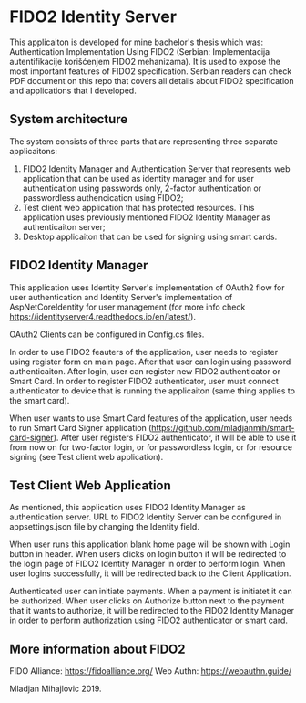 # FIDO2 Identity Server

This applicaiton is developed for mine bachelor's thesis which was: Authentication Implementation Using FIDO2 (Serbian: Implementacija autentifikacije korišćenjem FIDO2 mehanizama). It is used to expose the most important features of FIDO2 specification. Serbian readers can check PDF document on this repo that covers all details about FIDO2 specification and applications that I developed.

## System architecture
The system consists of three parts that are representing three separate applicaitons:
  1) FIDO2 Identity Manager and Authentication Server that represents web application that can be used as identity manager and for user authentication using passwords only, 2-factor authentication or passwordless authencication using FIDO2;
  2) Test client web application that has protected resources. This application uses previously mentioned FIDO2 Identity Manager as authenticaiton server;
  3) Desktop applicaiton that can be used for signing using smart cards.

## FIDO2 Identity Manager
This application uses Identity Server's implementation of OAuth2 flow for user authentication and Identity Server's implementation of AspNetCoreIdentity for user management (for more info check https://identityserver4.readthedocs.io/en/latest/). 

OAuth2 Clients can be configured in Config.cs files. 

In order to use FIDO2 feauters of the application, user needs to register using register form on main page. After that user can login using password authenticaiton. After login, user can register new FIDO2 authenticator or Smart Card. In order to register FIDO2 authenticator, user must connect authenticator to device that is running the applicaiton (same thing applies to the smart card). 

When user wants to use Smart Card features of the application, user needs to run Smart Card Signer application (https://github.com/mladjanmih/smart-card-signer).
After user registers FIDO2 authenticator, it will be able to use it from now on for two-factor login, or for passwordless login, or for resource signing (see Test client web application).

## Test Client Web Application
As mentioned, this application uses FIDO2 Identity Manager as authentication server. URL to FIDO2 Identity Server can be configured in appsettings.json file by changing the Identity field. 

When user runs this application blank home page will be shown with Login button in header. When users clicks on login button it will be redirected to the login page of FIDO2 Identity Manager in order to perform login. When user logins successfully, it will be redirected back to the Client Application. 

Authenticated user can initiate payments. When a payment is initiatet it can be authorized. When user clicks on Authorize button next to the payment that it wants to authorize, it will be redirected to the FIDO2 Identity Manager in order to perform authorization using FIDO2 authenticator or smart card.

## More information about FIDO2 
FIDO Alliance: https://fidoalliance.org/
Web Authn: https://webauthn.guide/

Mladjan Mihajlovic 2019.
